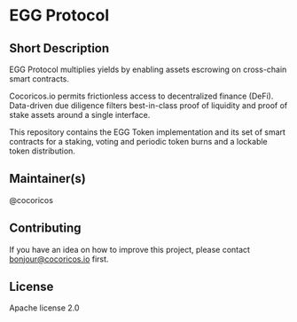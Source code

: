 # EGG Protocol

## Short Description

EGG Protocol multiplies yields by enabling assets escrowing on cross-chain smart contracts.

Cocoricos.io permits frictionless access to decentralized finance (DeFi). Data-driven due diligence filters best-in-class proof of liquidity and proof of stake assets around a single interface.

This repository contains the EGG Token implementation and its set of smart contracts for a staking, voting and periodic token burns and a lockable token distribution.

## Maintainer(s)

@cocoricos

## Contributing

If you have an idea on how to improve this project, please contact bonjour@cocoricos.io first.

## License

Apache license 2.0
